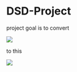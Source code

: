 # DSD-Project

project goal is to convert

![](https://user-images.githubusercontent.com/6152197/122866947-0af20b80-d33e-11eb-809b-7f8091b55bbd.png)

to this

![](https://user-images.githubusercontent.com/6152197/122867004-1fce9f00-d33e-11eb-823c-3e1caa87ac93.png)
